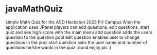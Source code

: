 # javaMathQuiz
simple Math Quiz for the ASD Hackaton 2023 FH Campus Wien
the application uses JPanel
players can add questions, edit questions, start quiz and see high score with the main menü
add question adds the users question to the question pool
edit question enables user to change questions in the pool
start question asks the user name and number of questions he/she wants in the quiz round
enjoy pls :)
